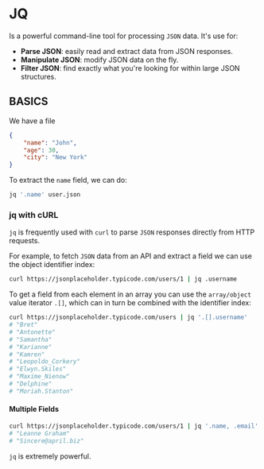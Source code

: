 # JQ

Is a powerful command-line tool for processing `JSON` data. It's use for:

- **Parse JSON**: easily read and extract data from JSON responses.
- **Manipulate JSON**: modify JSON data on the fly.
- **Filter JSON**: find exactly what you're looking for within large JSON structures.

## BASICS

We have a file

```user.json
{
    "name": "John",
    "age": 30,
    "city": "New York"
}
```

To extract the `name` field, we can do:

```bash
jq '.name' user.json
```

### jq with cURL

`jq` is frequently used with `curl` to parse `JSON` responses directly from HTTP requests.

For example, to fetch `JSON` data from an API and extract a field we can use the object identifier index:

```bash
curl https://jsonplaceholder.typicode.com/users/1 | jq .username
```

To get a field from each element in an array you can use the `array/object` value iterator `.[]`, which can in turn be combined with the identifier index:

```bash
curl https://jsonplaceholder.typicode.com/users | jq '.[].username'
# "Bret"
# "Antonette"
# "Samantha"
# "Karianne"
# "Kamren"
# "Leopoldo_Corkery"
# "Elwyn.Skiles"
# "Maxime_Nienow"
# "Delphine"
# "Moriah.Stanton"
```

#### Multiple Fields

```bash
curl https://jsonplaceholder.typicode.com/users/1 | jq '.name, .email'
# "Leanne Graham"
# "Sincere@april.biz"
```

`jq` is extremely powerful.
